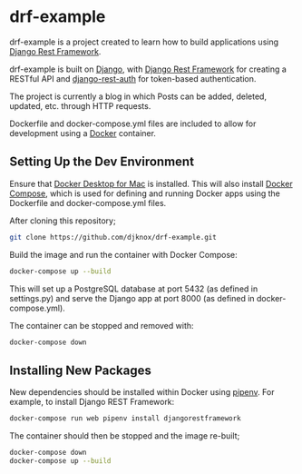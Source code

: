 # drf-example

drf-example is a project created to learn how to build applications using [Django Rest Framework](https://www.django-rest-framework.org/).

drf-example is built on [Django](https://www.djangoproject.com/), with [Django Rest Framework](https://www.django-rest-framework.org/) for creating a RESTful API and [django-rest-auth](https://django-rest-auth.readthedocs.io/en/latest/index.html) for token-based authentication.

The project is currently a blog in which Posts can be added, deleted, updated, etc. through HTTP requests.

Dockerfile and docker-compose.yml files are included to allow for development using a [Docker](https://docs.docker.com/develop/) container.


## Setting Up the Dev Environment

Ensure that [Docker Desktop for Mac](https://docs.docker.com/docker-for-mac/install/) is installed. This will also install [Docker Compose](https://docs.docker.com/compose/), which is used for defining and running Docker apps using the Dockerfile and docker-compose.yml files.

After cloning this repository;
```bash
git clone https://github.com/djknox/drf-example.git
```

Build the image and run the container with Docker Compose:
```bash
docker-compose up --build
```
This will set up a PostgreSQL database at port 5432 (as defined in settings.py) and serve the Django app at port 8000 (as defined in docker-compose.yml).

The container can be stopped and removed with:
```bash
docker-compose down
```

## Installing New Packages

New dependencies should be installed within Docker using [pipenv](https://pipenv-fork.readthedocs.io/en/latest/). For example, to install Django REST Framework:
```bash
docker-compose run web pipenv install djangorestframework
```

The container should then be stopped and the image re-built;
```bash
docker-compose down
docker-compose up --build
```